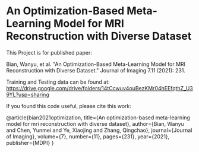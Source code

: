 # An Optimization-Based Meta-Learning Model for MRI Reconstruction with Diverse Dataset

This Project is for published paper: 

Bian, Wanyu, et al. "An Optimization-Based Meta-Learning Model for MRI Reconstruction with Diverse Dataset." Journal of Imaging 7.11 (2021): 231.



Training and Testing data can be found at:
https://drive.google.com/drive/folders/14tCcwuv4ouBezKMr04hEEfqthZ_U39YL?usp=sharing

If you found this code useful, please cite this work:


@article{bian2021optimization,
  title={An optimization-based meta-learning model for mri reconstruction with diverse dataset},
  author={Bian, Wanyu and Chen, Yunmei and Ye, Xiaojing and Zhang, Qingchao},
  journal={Journal of Imaging},
  volume={7},
  number={11},
  pages={231},
  year={2021},
  publisher={MDPI}
}
